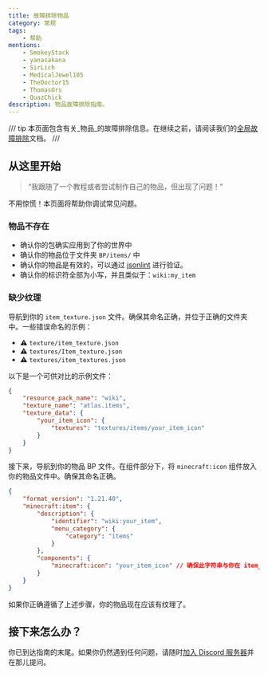 ```yaml
---
title: 故障排除物品
category: 常规
tags:
    - 帮助
mentions:
    - SmokeyStack
    - yanasakana
    - SirLich
    - MedicalJewel105
    - TheDoctor15
    - ThomasOrs
    - QuazChick
description: 物品故障排除指南。
---
```


/// tip
本页面包含有关_物品_的故障排除信息。在继续之前，请阅读我们的[全局故障排除](../guide/troubleshooting.md)文档。
///

## 从这里开始

> “我跟随了一个教程或者尝试制作自己的物品，但出现了问题！”

不用惊慌！本页面将帮助你调试常见问题。

### 物品不存在

-   确认你的包确实应用到了你的世界中
-   确认你的物品位于文件夹 `BP/items/` 中
-   确认你的物品是有效的，可以通过 [jsonlint](https://jsonlint.com/) 进行验证。
-   确认你的标识符全部为小写，并且类似于：`wiki:my_item`

### 缺少纹理

导航到你的 `item_texture.json` 文件。确保其命名正确，并位于正确的文件夹中。一些错误命名的示例：

-   ⚠️ `texture/item_texture.json`
-   ⚠️ `textures/Item_texture.json`
-   ⚠️ `textures/item_textures.json`

以下是一个可供对比的示例文件：

```json title="RP/textures/item_texture.json"
{
    "resource_pack_name": "wiki",
    "texture_name": "atlas.items",
    "texture_data": {
        "your_item_icon": {
            "textures": "textures/items/your_item_icon"
        }
    }
}
```

接下来，导航到你的物品 BP 文件。在组件部分下，将 `minecraft:icon` 组件放入你的物品文件中。确保其命名正确。

```json title="BP/items/your_item.json"
{
    "format_version": "1.21.40",
    "minecraft:item": {
        "description": {
            "identifier": "wiki:your_item",
            "menu_category": {
                "category": "items"
            }
        },
        "components": {
            "minecraft:icon": "your_item_icon" // 确保此字符串与你在 item_texture.json 中放置的短名称匹配
        }
    }
}
```

如果你正确遵循了上述步骤，你的物品现在应该有纹理了。

## 接下来怎么办？

你已到达指南的末尾。如果你仍然遇到任何问题，请随时[加入 Discord 服务器](/discord)并在那儿提问。